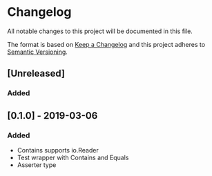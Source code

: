 # Changelog
All notable changes to this project will be documented in this file.

The format is based on [Keep a Changelog](http://keepachangelog.com/en/1.0.0/)
and this project adheres to [Semantic Versioning](http://semver.org/spec/v2.0.0.html).

## [Unreleased]
### Added


## [0.1.0] - 2019-03-06
### Added

- Contains supports io.Reader
- Test wrapper with Contains and Equals
- Asserter type
